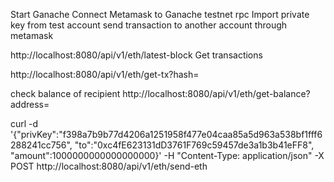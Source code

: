 Start Ganache
Connect Metamask to Ganache testnet rpc
Import private key from test account
send transaction to another account through metamask

http://localhost:8080/api/v1/eth/latest-block
Get transactions

http://localhost:8080/api/v1/eth/get-tx?hash=<tx hash>

check balance of recipient
http://localhost:8080/api/v1/eth/get-balance?address=<the-recipient-address>

curl -d '{"privKey":"f398a7b9b77d4206a1251958f477e04caa85a5d963a538bf1fff6288241cc756", "to":"0xc4fE623131dD3761F769c59457de3a1b3b41eFF8", "amount":1000000000000000000}' -H "Content-Type: application/json" -X POST http://localhost:8080/api/v1/eth/send-eth